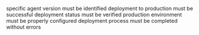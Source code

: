 specific agent version must be identified
deployment to production must be successful
deployment status must be verified
production environment must be properly configured
deployment process must be completed without errors
